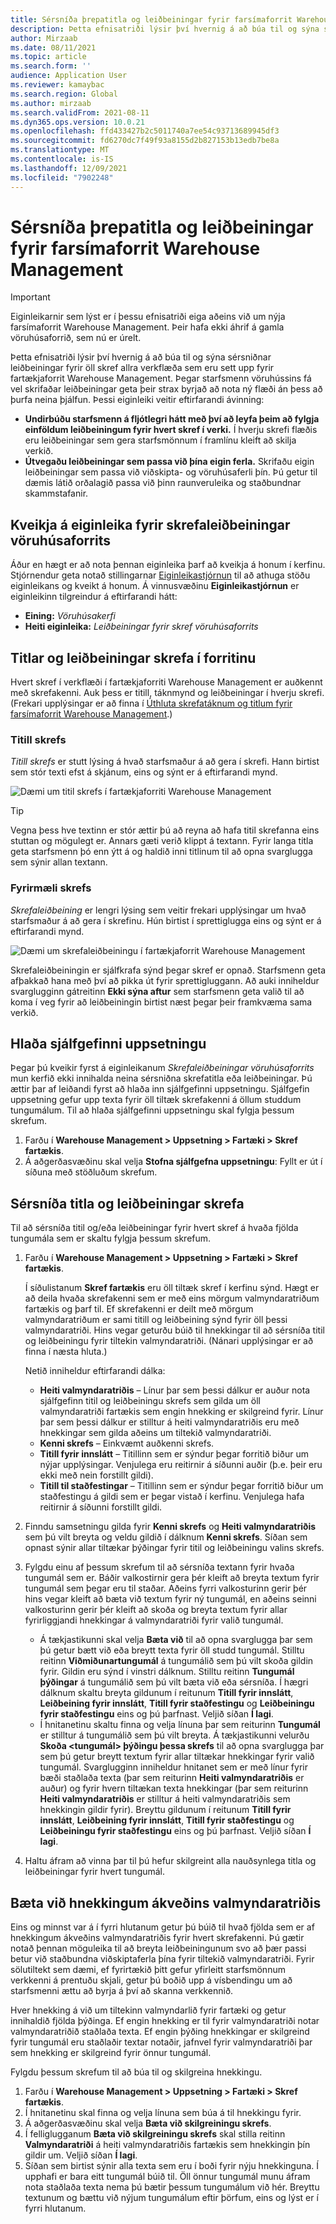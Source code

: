 ```yaml
---
title: Sérsníða þrepatitla og leiðbeiningar fyrir farsímaforrit Warehouse Management
description: Þetta efnisatriði lýsir því hvernig á að búa til og sýna sérsniðnar leiðbeiningar fyrir hvert skref verkflæðis sem er sett upp fyrir fartækjaforrit Warehouse Management.
author: Mirzaab
ms.date: 08/11/2021
ms.topic: article
ms.search.form: ''
audience: Application User
ms.reviewer: kamaybac
ms.search.region: Global
ms.author: mirzaab
ms.search.validFrom: 2021-08-11
ms.dyn365.ops.version: 10.0.21
ms.openlocfilehash: ffd433427b2c5011740a7ee54c93713689945df3
ms.sourcegitcommit: fd6270dc7f49f93a8155d2b827153b13edb7be8a
ms.translationtype: MT
ms.contentlocale: is-IS
ms.lasthandoff: 12/09/2021
ms.locfileid: "7902248"
---
```

# <a name="customize-step-titles-and-instructions-for-the-warehouse-management-mobile-app"></a>Sérsníða þrepatitla og leiðbeiningar fyrir farsímaforrit Warehouse Management

> [!IMPORTANT]
> Eiginleikarnir sem lýst er í þessu efnisatriði eiga aðeins við um nýja farsímaforrit Warehouse Management. Þeir hafa ekki áhrif á gamla vöruhúsaforrið, sem nú er úrelt.

Þetta efnisatriði lýsir því hvernig á að búa til og sýna sérsniðnar leiðbeiningar fyrir öll skref allra verkflæða sem eru sett upp fyrir fartækjaforrit Warehouse Management. Þegar starfsmenn vöruhússins fá vel skrifaðar leiðbeiningar geta þeir strax byrjað að nota ný flæði án þess að þurfa neina þjálfun. Þessi eiginleiki veitir eftirfarandi ávinning:

- **Undirbúðu starfsmenn á fljótlegri hátt með því að leyfa þeim að fylgja einföldum leiðbeiningum fyrir hvert skref í verki.** Í hverju skrefi flæðis eru leiðbeiningar sem gera starfsmönnum í framlínu kleift að skilja verkið.
- **Útvegaðu leiðbeiningar sem passa við þína eigin ferla.** Skrifaðu eigin leiðbeiningar sem passa við viðskipta- og vöruhúsaferli þín. Þú getur til dæmis látið orðalagið passa við þinn raunveruleika og staðbundnar skammstafanir.

## <a name="turn-on-the-warehouse-app-step-instructions-feature"></a>Kveikja á eiginleika fyrir skrefaleiðbeiningar vöruhúsaforrits

Áður en hægt er að nota þennan eiginleika þarf að kveikja á honum í kerfinu. Stjórnendur geta notað stillingarnar [Eiginleikastjórnun](../../fin-ops-core/fin-ops/get-started/feature-management/feature-management-overview.md) til að athuga stöðu eiginleikans og kveikt á honum. Á vinnusvæðinu **Eiginleikastjórnun** er eiginleikinn tilgreindur á eftirfarandi hátt:

- **Eining:** *Vöruhúsakerfi*
- **Heiti eiginleika:** *Leiðbeiningar fyrir skref vöruhúsaforrits*

## <a name="step-titles-and-step-instructions-in-the-app"></a>Titlar og leiðbeiningar skrefa í forritinu

Hvert skref í verkflæði í fartækjaforriti Warehouse Management er auðkennt með skrefakenni. Auk þess er titill, táknmynd og leiðbeiningar í hverju skrefi. (Frekari upplýsingar er að finna í [Úthluta skrefatáknum og titlum fyrir farsímaforrit Warehouse Management](step-icons-titles.md).)

### <a name="step-titles"></a>Titill skrefs

*Titill skrefs* er stutt lýsing á hvað starfsmaður á að gera í skrefi. Hann birtist sem stór texti efst á skjánum, eins og sýnt er á eftirfarandi mynd.

![Dæmi um titil skrefs í fartækjaforriti Warehouse Management](media/wma-step-title.png "Dæmi um titil skrefs í fartækjaforriti Warehouse Management")

> [!TIP]
> Vegna þess hve textinn er stór ættir þú að reyna að hafa titil skrefanna eins stuttan og mögulegt er. Annars gæti verið klippt á textann. Fyrir langa titla geta starfsmenn þó enn ýtt á og haldið inni titlinum til að opna svarglugga sem sýnir allan textann.

### <a name="step-instructions"></a>Fyrirmæli skrefs

*Skrefaleiðbeining* er lengri lýsing sem veitir frekari upplýsingar um hvað starfsmaður á að gera í skrefinu. Hún birtist í sprettiglugga eins og sýnt er á eftirfarandi mynd.

![Dæmi um skrefaleiðbeiningu í fartækjaforrit Warehouse Management](media/wma-step-instructions.png "Dæmi um skrefaleiðbeiningu í fartækjaforriti Warehouse Management")

Skrefaleiðbeiningin er sjálfkrafa sýnd þegar skref er opnað. Starfsmenn geta afþakkað hana með því að pikka út fyrir sprettigluggann. Að auki inniheldur svarglugginn gátreitinn **Ekki sýna aftur** sem starfsmenn geta valið til að koma í veg fyrir að leiðbeiningin birtist næst þegar þeir framkvæma sama verkið.

## <a name="load-the-default-setup"></a>Hlaða sjálfgefinni uppsetningu

Þegar þú kveikir fyrst á eiginleikanum *Skrefaleiðbeiningar vöruhúsaforrits* mun kerfið ekki innihalda neina sérsniðna skrefatitla eða leiðbeiningar. Þú ættir þar af leiðandi fyrst að hlaða inn sjálfgefinni uppsetningu. Sjálfgefin uppsetning gefur upp texta fyrir öll tiltæk skrefakenni á öllum studdum tungumálum. Til að hlaða sjálfgefinni uppsetningu skal fylgja þessum skrefum.

1. Farðu í **Warehouse Management \> Uppsetning \> Fartæki \> Skref fartækis**.
1. Á aðgerðasvæðinu skal velja **Stofna sjálfgefna uppsetningu**: Fyllt er út í síðuna með stöðluðum skrefum.

## <a name="customize-step-titles-and-instructions"></a>Sérsníða titla og leiðbeiningar skrefa

Til að sérsníða titil og/eða leiðbeiningar fyrir hvert skref á hvaða fjölda tungumála sem er skaltu fylgja þessum skrefum.

1. Farðu í **Warehouse Management \> Uppsetning \> Fartæki \> Skref fartækis**.

    Í síðulistanum **Skref fartækis** eru öll tiltæk skref í kerfinu sýnd. Hægt er að deila hvaða skrefakenni sem er með eins mörgum valmyndaratriðum fartækis og þarf til. Ef skrefakenni er deilt með mörgum valmyndaratriðum er sami titill og leiðbeining sýnd fyrir öll þessi valmyndaratriði. Hins vegar geturðu búið til hnekkingar til að sérsníða titil og leiðbeiningu fyrir tiltekin valmyndaratriði. (Nánari upplýsingar er að finna í næsta hluta.)

    Netið inniheldur eftirfarandi dálka:

    - **Heiti valmyndaratriðis** – Línur þar sem þessi dálkur er auður nota sjálfgefinn titil og leiðbeiningu skrefs sem gilda um öll valmyndaratriði fartækis sem engin hnekking er skilgreind fyrir. Línur þar sem þessi dálkur er stilltur á heiti valmyndaratriðis eru með hnekkingar sem gilda aðeins um tiltekið valmyndaratriði.
    - **Kenni skrefs** – Einkvæmt auðkenni skrefs.
    - **Titill fyrir innslátt** – Titillinn sem er sýndur þegar forritið biður um nýjar upplýsingar. Venjulega eru reitirnir á síðunni auðir (þ.e. þeir eru ekki með nein forstillt gildi).
    - **Titill til staðfestingar** – Titillinn sem er sýndur þegar forritið biður um staðfestingu á gildi sem er þegar vistað í kerfinu. Venjulega hafa reitirnir á síðunni forstillt gildi.

1. Finndu samsetningu gilda fyrir **Kenni skrefs** og **Heiti valmyndaratriðis** sem þú vilt breyta og veldu gildið í dálknum **Kenni skrefs**. Síðan sem opnast sýnir allar tiltækar þýðingar fyrir titil og leiðbeiningu valins skrefs.
1. Fylgdu einu af þessum skrefum til að sérsníða textann fyrir hvaða tungumál sem er. Báðir valkostirnir gera þér kleift að breyta textum fyrir tungumál sem þegar eru til staðar. Aðeins fyrri valkosturinn gerir þér hins vegar kleift að bæta við textum fyrir ný tungumál, en aðeins seinni valkosturinn gerir þér kleift að skoða og breyta textum fyrir allar fyrirliggjandi hnekkingar á valmyndaratriði fyrir valið tungumál.

    - Á tækjastikunni skal velja **Bæta við** til að opna svarglugga þar sem þú getur bætt við eða breytt texta fyrir öll studd tungumál. Stilltu reitinn **Viðmiðunartungumál** á tungumálið sem þú vilt skoða gildin fyrir. Gildin eru sýnd í vinstri dálknum. Stilltu reitinn **Tungumál þýðingar** á tungumálið sem þú vilt bæta við eða sérsníða. Í hægri dálknum skaltu breyta gildunum í reitunum **Titill fyrir innslátt**, **Leiðbeining fyrir innslátt**, **Titill fyrir staðfestingu** og **Leiðbeiningu fyrir staðfestingu** eins og þú þarfnast. Veljið síðan **Í lagi**.
    - Í hnitanetinu skaltu finna og velja línuna þar sem reiturinn **Tungumál** er stilltur á tungumálið sem þú vilt breyta. Á tækjastikunni velurðu **Skoða &lt;tungumál&gt; þýðingu þessa skrefs** til að opna svarglugga þar sem þú getur breytt textum fyrir allar tiltækar hnekkingar fyrir valið tungumál. Svarglugginn inniheldur hnitanet sem er með línur fyrir bæði staðlaða texta (þar sem reiturinn **Heiti valmyndaratriðis** er auður) og fyrir hvern tiltækan texta hnekkingar (þar sem reiturinn **Heiti valmyndaratriðis** er stilltur á heiti valmyndaratriðis sem hnekkingin gildir fyrir). Breyttu gildunum í reitunum **Titill fyrir innslátt**, **Leiðbeining fyrir innslátt**, **Titill fyrir staðfestingu** og **Leiðbeiningu fyrir staðfestingu** eins og þú þarfnast. Veljið síðan **Í lagi**.

1. Haltu áfram að vinna þar til þú hefur skilgreint alla nauðsynlega titla og leiðbeiningar fyrir hvert tungumál.

## <a name="add-menu-specific-overrides"></a>Bæta við hnekkingum ákveðins valmyndaratriðis

Eins og minnst var á í fyrri hlutanum getur þú búið til hvað fjölda sem er af hnekkingum ákveðins valmyndaratriðis fyrir hvert skrefakenni. Þú gætir notað þennan möguleika til að breyta leiðbeiningunum svo að þær passi betur við staðbundna viðskiptaferla þína fyrir tiltekið valmyndaratriði. Fyrir sölutiltekt sem dæmi, ef fyrirtækið þitt gefur yfirleitt starfsmönnum verkkenni á prentuðu skjali, getur þú boðið upp á vísbendingu um að starfsmenni ættu að byrja á því að skanna verkkennið.

Hver hnekking á við um tiltekinn valmyndarlið fyrir fartæki og getur innihaldið fjölda þýðinga. Ef engin hnekking er til fyrir valmyndaratriði notar valmyndaratriðið staðlaða texta. Ef engin þýðing hnekkingar er skilgreind fyrir tungumál eru staðlaðir textar notaðir, jafnvel fyrir valmyndaratriði þar sem hnekking er skilgreind fyrir önnur tungumál.

Fylgdu þessum skrefum til að búa til og skilgreina hnekkingu.

1. Farðu í **Warehouse Management \> Uppsetning \> Fartæki \> Skref fartækis**.
1. Í hnitanetinu skal finna og velja línuna sem búa á til hnekkingu fyrir.
1. Á aðgerðasvæðinu skal velja **Bæta við skilgreiningu skrefs**.
1. Í felliglugganum **Bæta við skilgreiningu skrefs** skal stilla reitinn **Valmyndaratriði** á heiti valmyndaratriðis fartækis sem hnekkingin þín gildir um. Veljið síðan **Í lagi**.
1. Síðan sem birtist sýnir alla texta sem eru í boði fyrir nýju hnekkinguna. Í upphafi er bara eitt tungumál búið til. Öll önnur tungumál munu áfram nota staðlaða texta nema þú bætir þessum tungumálum við hér. Breyttu textunum og bættu við nýjum tungumálum eftir þörfum, eins og lýst er í fyrri hlutanum.
